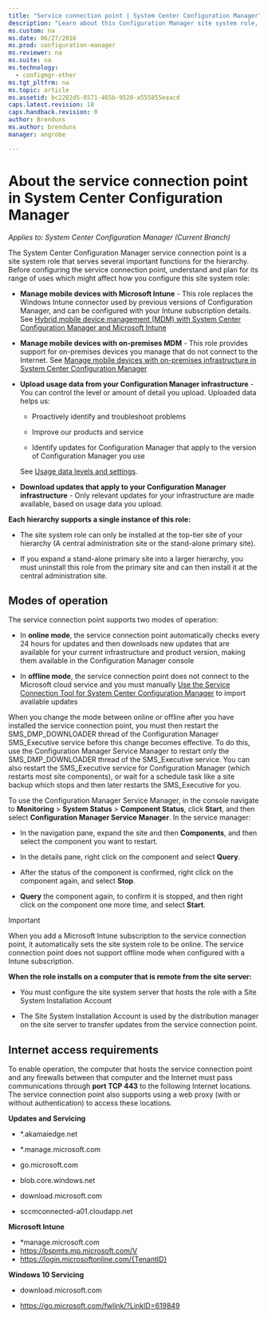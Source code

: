 ```yaml
---
title: "Service connection point | System Center Configuration Manager"
description: "Learn about this Configuration Manager site system role, and understand and plan for its range of uses."
ms.custom: na
ms.date: 06/27/2016
ms.prod: configuration-manager
ms.reviewer: na
ms.suite: na
ms.technology:
  - configmgr-other
ms.tgt_pltfrm: na
ms.topic: article
ms.assetid: bc2282d5-0571-465b-9528-a555855eaacd
caps.latest.revision: 18
caps.handback.revision: 0
author: Brendunsms.author: brendunsmanager: angrobe

---
```

# About the service connection point in System Center Configuration Manager*Applies to: System Center Configuration Manager (Current Branch)*
The System Center Configuration Manager service connection point is a site system role that serves several important functions for the hierarchy. Before configuring the service connection point, understand and plan for its range of uses which might affect how you configure this site system role:  

-   **Manage mobile devices with Microsoft Intune** - This role replaces the Windows Intune connector  used by previous versions of Configuration Manager, and can be configured with your Intune subscription details. See [Hybrid mobile device management (MDM) with System Center Configuration Manager and Microsoft Intune](../../../../mdm/plan-design/hybrid-mobile-device-management.md)  

-   **Manage mobile devices with on-premises MDM** - This role provides support for on-premises devices you manage that do not connect to the Internet. See [Manage mobile devices with on-premises infrastructure in System Center Configuration Manager](../../../../mdm/understand/manage-mobile-devices-with-on-premises-infrastructure.md)  

-   **Upload usage data from your Configuration Manager infrastructure** - You can control the level or amount of detail you upload. Uploaded data helps us:  

    -   Proactively identify and troubleshoot problems  

    -   Improve our products and service  

    -   Identify updates for Configuration Manager that apply to the version of Configuration Manager you use  

     See [Usage data levels and settings](../../../../core/servers/deploy/install/setup-reference.md#bkmk_usage).  

-   **Download updates that apply to your Configuration Manager infrastructure** - Only relevant updates for your infrastructure are made available, based on usage data you upload.  

 **Each hierarchy supports a single instance of this role:**  

-   The site system role can only be installed at the top-tier site of your hierarchy (A central administration site or the stand-alone primary site).  

-   If you expand a stand-alone primary site into a larger hierarchy, you must uninstall this role from the primary site and can then install it at the central administration site.  

##  <a name="bkmk_modes"></a> Modes of operation  
 The service connection point supports two modes of operation:  

-   In **online mode**, the service connection point automatically checks every 24 hours for updates and then downloads new updates that are available for your current infrastructure and product version, making them available in the Configuration Manager console  

-   In **offline mode**, the service connection point does not connect to the Microsoft cloud service and you must manually [Use the Service Connection Tool for System Center Configuration Manager](../../../../core/servers/manage/use-the-service-connection-tool.md) to import available updates  

When you change the mode between online or offline after you have installed the service connection point, you  must then restart the SMS_DMP_DOWNLOADER thread of the Configuration Manager SMS_Executive service before this change becomes effective.  To do this, use the Configuration Manager Service Manager to restart only the SMS_DMP_DOWNLOADER thread of the SMS_Executive service.  You can also restart the SMS_Executive service for Configuration Manager (which restarts most site components), or wait for a schedule task like a site backup which stops and then later restarts the SMS_Executive for you.  

To use the Configuration Manager Service Manager, in the console navigate to **Monitoring** > **System Status** > **Component Status**, click **Start**, and then   select **Configuration Manager Service Manager**.  In the service manager:  

-   In the navigation pane, expand the  site and then **Components**, and then select the component you want to restart.  

-   In the details pane, right click on the component and select **Query**.  

-   After the status of the component is confirmed, right click on the component again, and select **Stop**.  

-   **Query** the component again, to confirm it is stopped, and then right click on the component one more time, and select **Start**.  

> [!IMPORTANT]  
>  When you add a  Microsoft Intune subscription to the service connection point, it automatically sets the site system role to be online. The service connection point does not support offline mode when configured with a Intune subscription.  

**When the role installs on a computer that is remote from the site server:**  

-   You must configure the site system server that hosts the role with a Site System Installation Account  

-   The Site System Installation Account is used by the distribution manager on the site server to transfer updates from the service connection point.  

##  <a name="bkmk_urls"></a> Internet access requirements  
To enable operation, the computer that hosts the service connection point and any firewalls between that computer and the Internet must pass communications through **port TCP 443** to the following Internet locations. The service connection point also supports using a web proxy (with or without authentication) to access these locations.  

**Updates and Servicing**  

-   *.akamaiedge.net  

-   *.manage.microsoft.com

-   go.microsoft.com

-   blob.core.windows.net  

-   download.microsoft.com  

-   sccmconnected-a01.cloudapp.net  

**Microsoft Intune**  

-   *manage.microsoft.com  
-   https://bspmts.mp.microsoft.com/V
-   https://login.microsoftonline.com/{TenantID}


**Windows 10 Servicing**  

-   download.microsoft.com  

-   https://go.microsoft.com/fwlink/?LinkID=619849  
